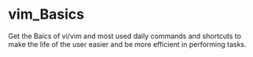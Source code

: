 # vim_Basics
Get the Baics of vi/vim and most used daily commands and shortcuts to make the life of the user easier and be more efficient in performing tasks.
